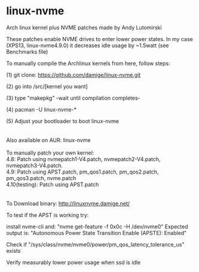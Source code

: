 # linux-nvme

Arch linux kernel plus NVME patches made by Andy Lutomirski 

These patches enable NVME drives to enter lower power states.
In my case (XPS13, linux-nvme4.9.0) it decreases idle usage by ~1.5watt (see Benchmarks file)

To manually compile the Archlinux kernels from here, follow steps:

(1) git clone: https://github.com/damige/linux-nvme.git

(2) go into /src/[kernel you want]

(3) type "makepkg"
-wait until compilation completes-

(4) pacman -U linux-nvme-*

(5) Adjust your bootloader to boot linux-nvme
<br />
<br />
<br />
Also available on AUR: linux-nvme
<br />
<br />
To manually patch your own kernel:
<br />
4.8:
Patch using nvmepatch1-V4.patch, nvmepatch2-V4.patch, nvmepatch3-V4.patch.
<br />
4.9:
Patch using APST.patch, pm_qos1.patch, pm_qos2.patch, pm_qos3.patch, nvme.patch
<br />
4.10(testing):
Patch using APST.patch
<br />
<br />
<br />
To Download binary:
http://linuxnvme.damige.net/

To test if the APST is working try:

install nvme-cli and: "nvme get-feature -f 0x0c -H /dev/nvme0"
Expected output is: "Autonomous Power State Transition Enable (APSTE): Enabled"

Check if "/sys/class/nvme/nvme0/power/pm_qos_latency_tolerance_us" exists 

Verify measurably lower power usage when ssd is idle
